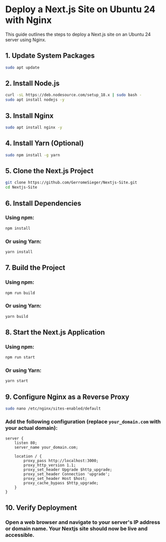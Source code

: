 # Deploy a Next.js Site on Ubuntu 24 with Nginx

This guide outlines the steps to deploy a Next.js site on an Ubuntu 24 server using Nginx.

## 1. Update System Packages

```bash
sudo apt update
```

## 2. Install Node.js

```bash
curl -sL https://deb.nodesource.com/setup_18.x | sudo bash -
sudo apt install nodejs -y
```

## 3. Install Nginx

```bash
sudo apt install nginx -y
```

## 4. Install Yarn (Optional)

```bash
sudo npm install -g yarn
```

## 5. Clone the Next.js Project

```bash
git clone https://github.com/GerromeSieger/Nextjs-Site.git
cd Nextjs-Site
```

## 6. Install Dependencies

### Using npm:

```bash
npm install
```

### Or using Yarn:

```bash
yarn install
```

## 7. Build the Project

### Using npm:

```bash
npm run build
```

### Or using Yarn:

```bash
yarn build
```

## 8. Start the Next.js Application

### Using npm:

```bash
npm run start
```

### Or using Yarn:

```bash
yarn start
```

## 9. Configure Nginx as a Reverse Proxy

```bash
sudo nano /etc/nginx/sites-enabled/default
```

### Add the following configuration (replace `your_domain.com` with your actual domain):

```nginx
server {
    listen 80;
    server_name your_domain.com;

    location / {
        proxy_pass http://localhost:3000;
        proxy_http_version 1.1;
        proxy_set_header Upgrade $http_upgrade;
        proxy_set_header Connection 'upgrade';
        proxy_set_header Host $host;
        proxy_cache_bypass $http_upgrade;
    }
}
```

## 10. Verify Deployment

### Open a web browser and navigate to your server's IP address or domain name. Your Nextjs site should now be live and accessible.